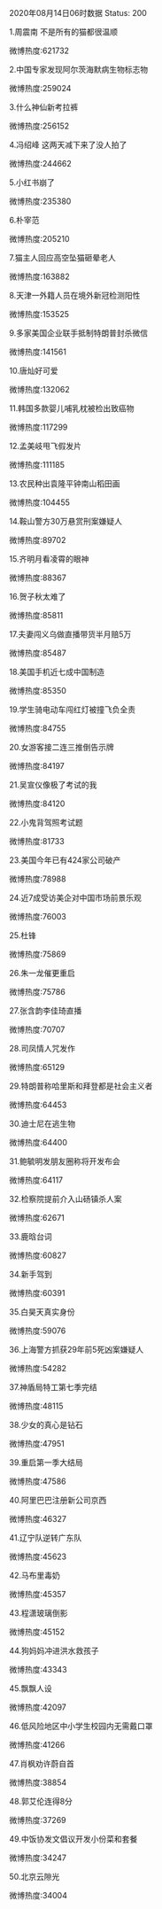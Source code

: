 2020年08月14日06时数据
Status: 200

1.周震南 不是所有的猫都很温顺

微博热度:621732

2.中国专家发现阿尔茨海默病生物标志物

微博热度:259024

3.什么神仙新考拉裤

微博热度:256152

4.冯绍峰 这两天减下来了没人拍了

微博热度:244662

5.小红书崩了

微博热度:235380

6.朴宰范

微博热度:205210

7.猫主人回应高空坠猫砸晕老人

微博热度:163882

8.天津一外籍人员在境外新冠检测阳性

微博热度:153525

9.多家美国企业联手抵制特朗普封杀微信

微博热度:141561

10.唐灿好可爱

微博热度:132062

11.韩国多款婴儿哺乳枕被检出致癌物

微博热度:117299

12.孟美岐甩飞假发片

微博热度:111185

13.农民种出袁隆平钟南山稻田画

微博热度:104455

14.鞍山警方30万悬赏刑案嫌疑人

微博热度:89702

15.齐明月看凌霄的眼神

微博热度:88367

16.贺子秋太难了

微博热度:85811

17.夫妻闯义乌做直播带货半月赔5万

微博热度:85487

18.美国手机近七成中国制造

微博热度:85350

19.学生骑电动车闯红灯被撞飞负全责

微博热度:84755

20.女游客接二连三推倒告示牌

微博热度:84197

21.吴宣仪像极了考试的我

微博热度:84120

22.小鬼背驾照考试题

微博热度:81733

23.美国今年已有424家公司破产

微博热度:78988

24.近7成受访美企对中国市场前景乐观

微博热度:76003

25.杜锋

微博热度:75869

26.朱一龙催更重启

微博热度:75786

27.张含韵李佳琦直播

微博热度:70707

28.司凤情人咒发作

微博热度:65129

29.特朗普称哈里斯和拜登都是社会主义者

微博热度:64453

30.迪士尼在逃生物

微博热度:64400

31.鲍毓明发朋友圈称将开发布会

微博热度:64117

32.检察院提前介入山砀镇杀人案

微博热度:62671

33.鹿晗台词

微博热度:60827

34.新手驾到

微博热度:60391

35.白昊天真实身份

微博热度:59076

36.上海警方抓获29年前5死凶案嫌疑人

微博热度:54282

37.神盾局特工第七季完结

微博热度:48115

38.少女的真心是钻石

微博热度:47951

39.重启第一季大结局

微博热度:47586

40.阿里巴巴注册新公司京西

微博热度:46327

41.辽宁队逆转广东队

微博热度:45623

42.马布里毒奶

微博热度:45357

43.程潇玻璃倒影

微博热度:45152

44.狗妈妈冲进洪水救孩子

微博热度:43343

45.飘飘人设

微博热度:42097

46.低风险地区中小学生校园内无需戴口罩

微博热度:41266

47.肖枫劝许蔚自首

微博热度:38854

48.郭艾伦连得8分

微博热度:37269

49.中饭协发文倡议开发小份菜和套餐

微博热度:34247

50.北京云隙光

微博热度:34004

